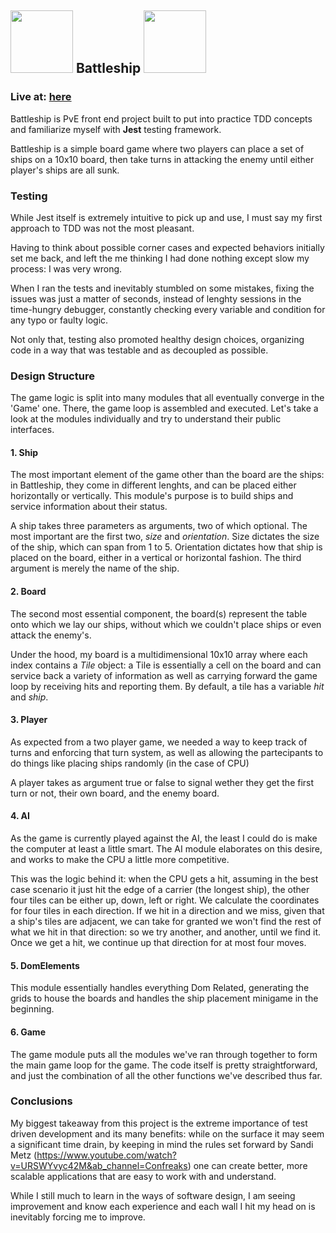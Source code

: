  ## <img src="https://www.svgrepo.com/show/323821/battleship.svg" height="100px" width="100px"> Battleship <img src="https://www.svgrepo.com/show/323821/battleship.svg" height="100px" width="100px">
 ### Live at: [here](https://velthas.github.io/battleship)
 <p>Battleship is PvE front end project built to put into practice TDD concepts and familiarize myself with <strong>Jest</strong> testing framework.</p>
 <p>Battleship is a simple board game where two players can place a set of ships on a 10x10 board, then take turns in attacking the enemy until either player's ships are all sunk.  </p>
 
 ### Testing
<p>While Jest itself is extremely intuitive to pick up and use, I must say my first approach to TDD was not the most pleasant.</p>

<p>Having to think about possible corner cases and expected behaviors initially set me back, and left the me thinking I had done nothing except slow my process: I was very wrong. </p>

<p>When I ran the tests and inevitably stumbled on some mistakes, fixing the issues was just a matter of seconds, instead of lenghty sessions in the time-hungry debugger, constantly checking every variable and condition for any typo or faulty logic.</p>

<p>Not only that, testing also promoted healthy design choices, organizing code in a way that was testable and as decoupled as possible. </p>

### Design Structure
<p>The game logic is split into many modules that all eventually converge in the 'Game' one. There, the game loop is assembled and executed. Let's take a look at the modules individually and try to understand their public interfaces.</p>

#### 1.  Ship
<p>The most important element of the game other than the board are the ships: in Battleship, they come in different lenghts, and can be placed either horizontally or vertically. This module's purpose is to build ships and service information about their status. </p>

<p>A ship takes three parameters as arguments, two of which optional. The most important are the first two, <em>size</em> and <em>orientation</em>. Size dictates the size of the ship, which can span from 1 to 5. Orientation dictates how that ship is placed on the board, either in a vertical or horizontal fashion. The third argument is merely the name of the ship.</p>

#### 2.  Board
<p>The second most essential component, the board(s) represent the table onto which we lay our ships, without which we couldn't place ships or even attack the enemy's.</p>

<p>Under the hood, my board is a multidimensional 10x10 array where each index contains a <em>Tile</em> object: a Tile is essentially a cell on the board and can service back a variety of information as well as carrying forward the game loop by receiving hits and reporting them. By default, a tile has a variable <em>hit</em> and <em>ship</em>.</p>

####  3. Player
As expected from a two player game, we needed a way to keep track of turns and enforcing that turn system, as well as allowing the partecipants to do things like placing ships randomly (in the case of CPU)

A player takes as argument true or false to signal wether they get the first turn or not, their own board, and the enemy board.
 #### 4. AI 
 As the game is currently played against the AI, the least I could do is make the computer at least a little smart. The AI module elaborates on this desire, and works to make the CPU a little more competitive.

This was the logic behind it: when the CPU gets a hit, assuming in the best case scenario it just hit the edge of a carrier (the longest ship), the other four tiles can be either up, down, left or right. We calculate the coordinates for four tiles in each direction. If we hit in a direction and we miss, given that a ship's tiles are adjacent, we can take for granted we won't find the rest of what we hit in that direction: so we try another, and another, until we find it. Once we get a hit, we continue up that direction for at most four moves.
#### 5. DomElements
This module essentially handles everything Dom Related, generating the grids to house the boards and handles the ship placement minigame in the beginning. 
#### 6. Game
The game module puts all the modules we've ran through together to form the main game loop for the game. The code itself is pretty straightforward, and just the combination of all the other functions we've described thus far.
 
### Conclusions 
My biggest takeaway from this project is the extreme importance of test driven development and its many benefits: while on the surface it may seem a significant time drain, by keeping in mind the rules set forward by Sandi Metz (https://www.youtube.com/watch?v=URSWYvyc42M&ab_channel=Confreaks) one can create better, more scalable applications that are easy to work with and understand.

While I still much to learn in the ways of software design, I am seeing improvement and know each experience and each wall I hit my head on is inevitably forcing me to improve. 
